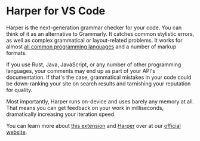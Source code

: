 # Harper for VS Code

Harper is the next-generation grammar checker for your code. You can think of it as an alternative to Grammarly. It catches common stylistic errors, as well as complex grammatical or layout-related problems. It works for almost [all common programming languages](https://writewithharper.com/docs/integrations/language-server#Supported-Languages) and a number of markup formats.

If you use Rust, Java, JavaScript, or any number of other programming languages, your comments may end up as part of your API's documentation. If that's the case, grammatical mistakes in your code could be down-ranking your site on search results and tarnishing your reputation for quality.

Most importantly, Harper runs on-device and uses barely any memory at all. That means you can get feedback on your work in milliseconds, dramatically increasing your iteration speed.

You can learn more about [this extension](https://writewithharper.com/docs/integrations/visual-studio-code) and [Harper](https://writewithharper.com/docs/about) over at our [official website](https://writewithharper.com).
